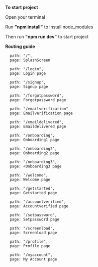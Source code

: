 **To start project**

Open your terminal

Run **"npm install"** to install node_modules 

Then run **"npm run dev"** to start project

**Routing guide**

      path: "/",
      page: SplashScreen
      
      path: "/login",
      page: Login page
      
      path: "/signup",
      page: Signup page

      path: "/forgotpassword",
      page: Forgotpassword page
      
      path: "/emailverification"
      page: Emailverification page

      path: "/emaildelivered",
      page: Emaildelivered page
      
      path: "/onboarding",
      page: Onboarding1 page
      
      path: "/onboarding2",
      page: Onboarding2 page
      
      path: "/onboarding3",
      page: <Onboarding3 page
      
      path: "/welcome",
      page: Welcome page
      
      path: "/getstarted",
      page: Getstarted page
      
      path: "/accountverified",
      page: Accountverified page

      path: "/setpassword",
      page: Setpassword page

      path: "/screenload",
      page: Screenload page

      path: "/profile",
      page: Profile page

      path: "/myaccount",
      page: My Account page

